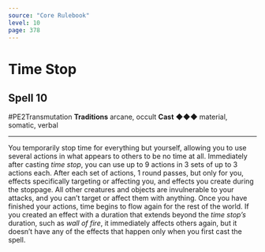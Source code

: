 ```yaml
---
source: "Core Rulebook"
level: 10
page: 378
---
```


# Time Stop
## Spell 10
#PE2Transmutation 
**Traditions** arcane, occult
**Cast** ◆◆◆ material, somatic, verbal

-----
You temporarily stop time for everything but yourself, allowing you to use several actions in what appears to others to be no time at all. Immediately after casting *time stop*, you can use up to 9 actions in 3 sets of up to 3 actions each. After each set of actions, 1 round passes, but only for you, effects specifically targeting or affecting you, and effects you create during the stoppage. All other creatures and objects are invulnerable to your attacks, and you can’t target or affect them with anything. Once you have finished your actions, time begins to flow again for the rest of the world. If you created an effect with a duration that extends beyond the *time stop’s* duration, such as *wall of fire*, it immediately affects others again, but it doesn’t have any of the effects that happen only when you first cast the spell.